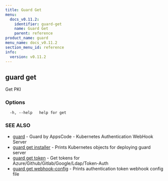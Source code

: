 ```yaml
---
title: Guard Get
menu:
  docs_v0.11.2:
    identifier: guard-get
    name: Guard Get
    parent: reference
product_name: guard
menu_name: docs_v0.11.2
section_menu_id: reference
info:
  version: v0.11.2
---
```


## guard get

Get PKI

### Options

```
  -h, --help   help for get
```

### SEE ALSO

* [guard](/docs/v0.11.2/reference/guard)	 - Guard by AppsCode - Kubernetes Authentication WebHook Server
* [guard get installer](/docs/v0.11.2/reference/guard_get_installer)	 - Prints Kubernetes objects for deploying guard server
* [guard get token](/docs/v0.11.2/reference/guard_get_token)	 - Get tokens for Azure/Github/Gitlab/Google/Ldap/Token-Auth
* [guard get webhook-config](/docs/v0.11.2/reference/guard_get_webhook-config)	 - Prints authentication token webhook config file

